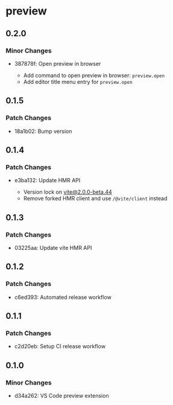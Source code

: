 # preview

## 0.2.0

### Minor Changes

- 387878f: Open preview in browser

  - Add command to open preview in browser: `preview.open`
  - Add editor title menu entry for `preview.open`

## 0.1.5

### Patch Changes

- 18a1b02: Bump version

## 0.1.4

### Patch Changes

- e3ba132: Update HMR API

  - Version lock on vite@2.0.0-beta.44
  - Remove forked HMR client and use `/@vite/client` instead

## 0.1.3

### Patch Changes

- 03225aa: Update vite HMR API

## 0.1.2

### Patch Changes

- c6ed393: Automated release workflow

## 0.1.1

### Patch Changes

- c2d20eb: Setup CI release workflow

## 0.1.0

### Minor Changes

- d34a262: VS Code preview extension
